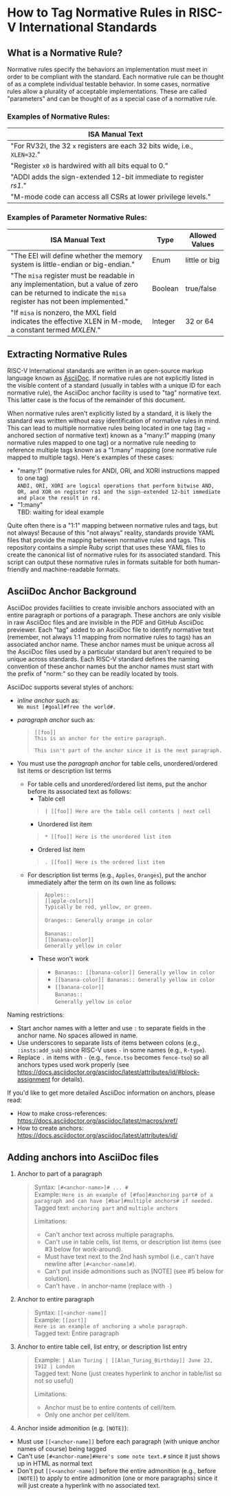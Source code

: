 # How to Tag Normative Rules in RISC-V International Standards

## What is a Normative Rule?

Normative rules specify the behaviors an implementation must meet in order to be compliant with the standard. Each normative rule can be thought of as a complete individual testable behavior. In some cases, normative rules allow a plurality of acceptable implementations. These are called "parameters" and can be thought of as a special case of a normative rule.

### Examples of Normative Rules:
| ISA Manual Text |
| --------------- |
| "For RV32I, the 32 `x` registers are each 32 bits wide, i.e., `XLEN=32`." |
| "Register `x0` is hardwired with all bits equal to 0." |
| "ADDI adds the sign-extended 12-bit immediate to register _rs1_." |
| "M-mode code can access all CSRs at lower privilege levels." |

### Examples of Parameter Normative Rules:

| ISA Manual Text | Type | Allowed Values |
| --------------- | ---- | -------------- |
| "The EEI will define whether the memory system is little-endian or big-endian." | Enum | little or big |
| "The `misa` register must be readable in any implementation, but a value of zero can be returned to indicate the `misa` register has not been implemented." | Boolean | true/false |
| "If `misa` is nonzero, the MXL field indicates the effective XLEN in M-mode, a constant termed _MXLEN_." | Integer | 32 or 64 |

## Extracting Normative Rules

RISC-V International standards are written in an open-source markup language known as [AsciiDoc](https://docs.asciidoctor.org/asciidoc/latest). If normative rules are not explicitly listed in the visible content of a standard (usually in tables with a unique ID for each normative rule), the AsciiDoc anchor facility is used to "tag" normative text. This latter case is the focus of the remainder of this document.

When normative rules aren't explicitly listed by a standard, it is likely the standard was written without easy identification of normative rules in mind. This can lead to multiple normative rules being located in one tag (tag = anchored section of normative text) known as a "many:1" mapping (many normative rules mapped to one tag) or a normative rule needing to reference multiple tags known as a "1:many" mapping (one normative rule mapped to multiple tags). Here's examples of these cases:
* "many:1" (normative rules for ANDI, ORI, and XORI instructions mapped to one tag)<br>
`ANDI, ORI, XORI are logical operations that perform bitwise AND, OR, and XOR on register rs1 and the sign-extended 12-bit immediate and place the result in rd.`
* "1:many"<br>
TBD: waiting for ideal example

Quite often there is a "1:1" mapping between normative rules and tags, but not always! Because of this "not always" reality, standards provide YAML files that provide the mapping between normative rules and tags. This repository contains a simple Ruby script that uses these YAML files to create the canonical list of normative rules for its associated standard. This script can output these normative rules in formats suitable for both human-friendly and machine-readable formats.

## AsciiDoc Anchor Background

AsciiDoc provides facilities to create invisible anchors associated with an entire paragraph or portions of a paragraph. These anchors are only visible in raw AsciiDoc files and are invisible in the PDF and GitHub AsciiDoc previewer. Each "tag" added to an AsciiDoc file to identify normative text (remember, not always 1:1 mapping from normative rules to tags) has an associated anchor name. These anchor names must be unique across all the AsciiDoc files used by a particular standard but aren't required to be unique across standards. Each RISC-V standard defines the naming convention of these anchor names but the anchor names must start with the prefix of "norm:" so they can be readily located by tools.

AsciiDoc supports several styles of anchors:
* _inline anchor_ such as:<br>
    `We must [#goal]#free the world#.`
* _paragraph anchor_ such as:

    > `[[foo]]`<br>
    > `This is an anchor for the entire paragraph.`
    >
    > `This isn't part of the anchor since it is the next paragraph.`

* You must use the _paragraph anchor_ for table cells, unordered/ordered list items or description list terms
  * For table cells and unordered/ordered list items, put the anchor before its associated text as follows:
    * Table cell<br>
    > `| [[foo]] Here are the table cell contents | next cell`
    * Unordered list item<br>
    > `* [[foo]] Here is the unordered list item`
    * Ordered list item<br>
    > `. [[foo]] Here is the ordered list item`
  * For description list terms (e.g., `Apples`, `Oranges`), put the anchor immediately after the term on its own line as follows:
    > `Apples::`<br>
    > `[[apple-colors]]`<br>
    > `Typically be red, yellow, or green.`<br>
    > <br>
    > `Oranges:: Generally orange in color`<br>
    > <br>
    > `Bananas::`<br>
    > `[[banana-color]]`<br>
    > `Generally yellow in color`
    * These won't work
    > * `Bananas:: [[banana-color]] Generally yellow in color`<br>
    > * `[[banana-color]] Bananas:: Generally yellow in color`
    > * `[[banana-color]]`<br>
    > `Bananas::`<br>
    > `Generally yellow in color`

Naming restrictions:
* Start anchor names with a letter and use `:` to separate fields in the anchor name. No spaces allowed in name.
* Use underscores to separate lists of items between colons (e.g., `:insts:add_sub`) since RISC-V
uses `-` in some names (e.g., `R-type`).
* Replace `.` in items with `-` (e.g., `fence.tso` becomes `fence-tso`) so all anchors types used
work properly (see https://docs.asciidoctor.org/asciidoc/latest/attributes/id/#block-assignment for details).

If you'd like to get more detailed AsciiDoc information on anchors, please read:
* How to make cross-references: https://docs.asciidoctor.org/asciidoc/latest/macros/xref/
* How to create anchors: https://docs.asciidoctor.org/asciidoc/latest/attributes/id/

## Adding anchors into AsciiDoc files
1. Anchor to part of a paragraph

    > Syntax:      `[#<anchor-name>]# ... #`<br>
    > Example:     `Here is an example of [#foo]#anchoring part# of a paragraph
    >              and can have [#bar]#multiple anchors# if needed.`<br>
    > Tagged text: `anchoring part` and `multiple anchors`<br>
    >
    > Limitations:
    > * Can't anchor text across multiple paragraphs.
    > * Can't use in table cells, list items, or description list items (see #3 below for work-around).
    > * Must have text next to the 2nd hash symbol (i.e., can't have newline after `[#<anchor-name]#`).
    > * Can't put inside admonitions such as [NOTE] (see #5 below for solution).
    > * Can't have `.` in anchor-name (replace with `-`)

2. Anchor to entire paragraph

    > Syntax:     `[[<anchor-name]]`<br>
    > Example:    `[[zort]]`<br>
    >             `Here is an example of anchoring a whole paragraph.`<br>
    > Tagged text: Entire paragraph<br>

3. Anchor to entire table cell, list entry, or description list entry

    > Example:    `| Alan Turing | [[Alan_Turing_Birthday]] June 23, 1912 | London`<br>
    > Tagged text: None (just creates hyperlink to anchor in table/list so not so useful)
    >
    > Limitations:
    >  * Anchor must be to entire contents of cell/item.
    >  * Only one anchor per cell/item.

4. Anchor inside admonition (e.g. `[NOTE]`):
* Must use `[[<anchor-name]]` before each paragraph (with unique anchor names of course) being tagged
* Can't use `[#<anchor-name]#Here's some note text.#` since it just shows up in HTML as normal text
* Don't put `[[<<anchor-name]]` before the entire admonition (e.g., before `[NOTE]`) to apply to entire admonition
(one or more paragraphs) since it will just create a hyperlink with no associated text.
